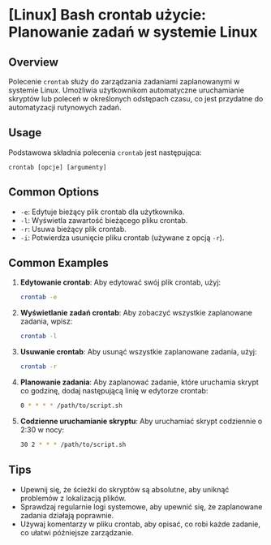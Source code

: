 # [Linux] Bash crontab użycie: Planowanie zadań w systemie Linux

## Overview
Polecenie `crontab` służy do zarządzania zadaniami zaplanowanymi w systemie Linux. Umożliwia użytkownikom automatyczne uruchamianie skryptów lub poleceń w określonych odstępach czasu, co jest przydatne do automatyzacji rutynowych zadań.

## Usage
Podstawowa składnia polecenia `crontab` jest następująca:

```
crontab [opcje] [argumenty]
```

## Common Options
- `-e`: Edytuje bieżący plik crontab dla użytkownika.
- `-l`: Wyświetla zawartość bieżącego pliku crontab.
- `-r`: Usuwa bieżący plik crontab.
- `-i`: Potwierdza usunięcie pliku crontab (używane z opcją `-r`).

## Common Examples
1. **Edytowanie crontab**:
   Aby edytować swój plik crontab, użyj:
   ```bash
   crontab -e
   ```

2. **Wyświetlanie zadań crontab**:
   Aby zobaczyć wszystkie zaplanowane zadania, wpisz:
   ```bash
   crontab -l
   ```

3. **Usuwanie crontab**:
   Aby usunąć wszystkie zaplanowane zadania, użyj:
   ```bash
   crontab -r
   ```

4. **Planowanie zadania**:
   Aby zaplanować zadanie, które uruchamia skrypt co godzinę, dodaj następującą linię w edytorze crontab:
   ```bash
   0 * * * * /path/to/script.sh
   ```

5. **Codzienne uruchamianie skryptu**:
   Aby uruchamiać skrypt codziennie o 2:30 w nocy:
   ```bash
   30 2 * * * /path/to/script.sh
   ```

## Tips
- Upewnij się, że ścieżki do skryptów są absolutne, aby uniknąć problemów z lokalizacją plików.
- Sprawdzaj regularnie logi systemowe, aby upewnić się, że zaplanowane zadania działają poprawnie.
- Używaj komentarzy w pliku crontab, aby opisać, co robi każde zadanie, co ułatwi późniejsze zarządzanie.